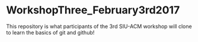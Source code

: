 # WorkshopThree_February3rd2017
This repository is what participants of the 3rd SIU-ACM workshop will clone to learn the basics of git and github!
